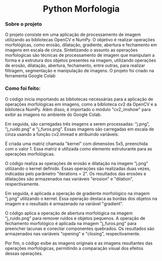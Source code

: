 <h1 align="center">Python Morfologia</h1>
<h3>Sobre o projeto</h3>
<p>O projeto consiste em uma aplicação de processamento de imagem utilizando as bibliotecas OpenCV e NumPy. O objetivo é realizar operações morfológicas, como erosão, dilatação, gradiente, abertura e fechamento em imagens em escala de cinza. Sintetizando o assunto as operações morfologicas são técnicas de processamento de imagem que manipulam a forma e a estrutura dos objetos presentes na imagem, utilizando operações de erosão, dilatação, abertura, fechamento, entre outras, para realizar filtragem, segmentação e manipulação de imagens. O projeto foi criado na ferramenta Google Colab</p> 

<h3>Como foi feito:</h3>
<p>O código inicia importando as bibliotecas necessárias para a aplicação de operações morfológicas em imagens, como a biblioteca cv2 da OpenCV e a biblioteca NumPy. Além disso, é importado o módulo "cv2_imshow" para exibir as imagens no ambiente do Google Colab.

Em seguida, são carregadas três imagens a serem processadas: "j.png", "j_ruido.png" e "j_furos.png". Essas imagens são carregadas em escala de cinza usando a função cv2.imread e atribuindo variáveis.

É criada uma matriz chamada "kernel" com dimensões 5x5, preenchida com o valor 1. Essa matriz é utilizada como elemento estruturante para as operações morfológicas.

O código realiza as operações de erosão e dilatação na imagem "j.png" utilizando o kernel definido. Essas operações são realizadas duas vezes, indicadas pelo parâmetro "iterations = 2". Os resultados das erosões e dilatações são armazenados nas variáveis "erosion" e "dilation", respectivamente.

Em seguida, é aplicada a operação de gradiente morfológico na imagem "j.png" utilizando o kernel. Essa operação destaca as bordas dos objetos na imagem e o resultado é armazenado na variável "gradient".

O código aplica a operação de abertura morfológica na imagem "j_ruido.png" para remover ruídos e objetos pequenos. A operação de fechamento morfológico é aplicada na imagem "j_furos.png" para preencher lacunas e conectar componentes quebrados. Os resultados são armazenados nas variáveis "opening" e "closing", respectivamente.</p>

Por fim, o código exibe as imagens originais e as imagens resultantes das operações morfológicas, permitindo a comparação visual dos efeitos dessas operações.

